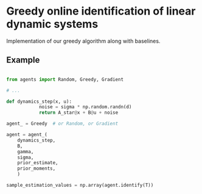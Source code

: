 # Greedy online identification of linear dynamic systems

Implementation of our greedy algorithm along with baselines.

## Example

```python

from agents import Random, Greedy, Gradient

# ...

def dynamics_step(x, u):
            noise = sigma * np.random.randn(d)
            return A_star@x + B@u + noise

agent_ = Greedy  # or Random, or Gradient

agent = agent_(
    dynamics_step,
    B,
    gamma,
    sigma,
    prior_estimate,
    prior_moments,
    )

sample_estimation_values = np.array(agent.identify(T))

```
